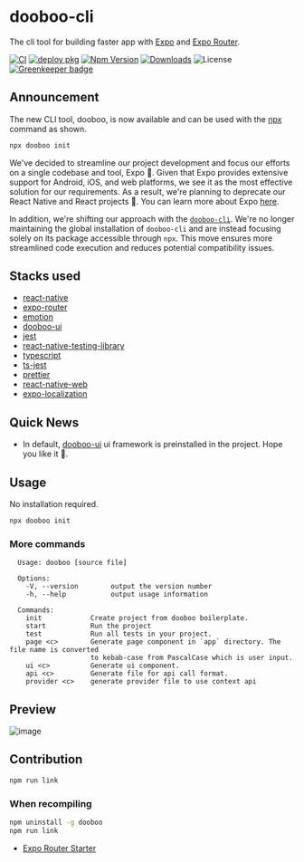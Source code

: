 # dooboo-cli

The cli tool for building faster app with [Expo](http://expo.io) and [Expo Router](https://expo.github.io/router).

[![CI](https://github.com/dooboolab/dooboo-cli/actions/workflows/ci.yml/badge.svg)](https://github.com/dooboolab/dooboo-cli/actions/workflows/ci.yml)
[![deploy pkg](https://github.com/dooboolab/dooboo-cli/actions/workflows/deploy.yml/badge.svg)](https://github.com/dooboolab/dooboo-cli/actions/workflows/deploy.yml)
[![Npm Version](http://img.shields.io/npm/v/dooboo.svg?style=flat-square)](https://npmjs.org/package/dooboo)
[![Downloads](http://img.shields.io/npm/dm/dooboo.svg?style=flat-square)](https://npmjs.org/package/dooboo)
![License](http://img.shields.io/npm/l/dooboo.svg?style=flat-square)
[![Greenkeeper badge](https://badges.greenkeeper.io/dooboolab-community/dooboo-cli.svg)](https://greenkeeper.io/)

## Announcement

The new CLI tool, dooboo, is now available and can be used with the [npx](https://docs.npmjs.com/cli/commands/npx) command as shown.
```sh
npx dooboo init
```

We've decided to streamline our project development and focus our efforts on a single codebase and tool, Expo :rocket:. Given that Expo provides extensive support for Android, iOS, and web platforms, we see it as the most effective solution for our requirements. As a result, we're planning to deprecate our React Native and React projects :tada:. You can learn more about Expo [here](https://expo.io).

In addition, we're shifting our approach with the [`dooboo-cli`](https://www.npmjs.com/package/dooboo-cli). We're no longer maintaining the global installation of `dooboo-cli` and are instead focusing solely on its package accessible through `npx`. This move ensures more streamlined code execution and reduces potential compatibility issues.

## Stacks used

- [react-native](https://github.com/facebook/react-native)
- [expo-router](https://expo.github.io/router)
- [emotion](https://emotion.sh)
- [dooboo-ui](https://github.com/dooboolab-community/dooboo-ui)
- [jest](https://github.com/facebook/jest)
- [react-native-testing-library](https://github.com/callstack/react-native-testing-library)
- [typescript](https://github.com/Microsoft/TypeScript)
- [ts-jest](https://github.com/kulshekhar/ts-jest)
- [prettier](https://prettier.io)
- [react-native-web](https://github.com/necolas/react-native-web)
- [expo-localization](https://docs.expo.dev/versions/latest/sdk/localization)

## Quick News

- In default, [dooboo-ui](https://github.com/dooboolab/dooboo-ui) ui framework is preinstalled in the project. Hope you like it 🧡.

## Usage

No installation required.

```sh
npx dooboo init
```

### More commands
```
  Usage: dooboo [source file]

  Options:
    -V, --version        output the version number
    -h, --help           output usage information

  Commands:
    init            Create project from dooboo boilerplate.
    start           Run the project
    test            Run all tests in your project.
    page <c>        Generate page component in `app` directory. The file name is converted
                    to kebab-case from PascalCase which is user input.
    ui <c>          Generate ui component.
    api <c>         Generate file for api call format.
    provider <c>    generate provider file to use context api
```

## Preview

![image](https://user-images.githubusercontent.com/27461460/248854241-87b90313-2527-4975-aa3b-3b0858977ae6.png)

## Contribution

```sh
npm run link
```

### When recompiling
```sh
npm uninstall -g dooboo
npm run link
```

- [Expo Router Starter](https://github.com/dooboolab-community/expo-router-starter)
